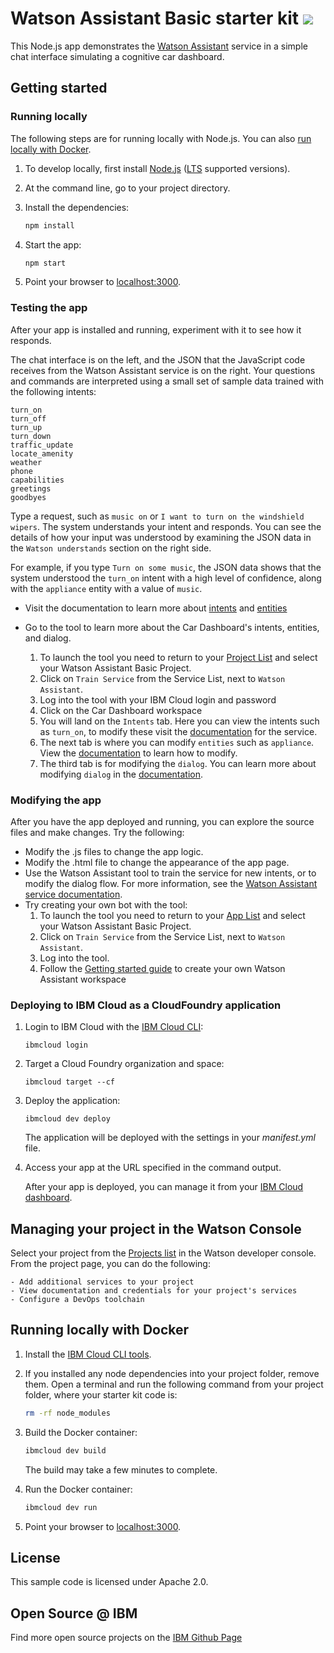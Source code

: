 # Watson Assistant Basic starter kit [![](https://img.shields.io/badge/bluemix-powered-blue.svg)](https://bluemix.net)


This Node.js app demonstrates the [Watson Assistant](https://www.ibm.com/watson/services/conversation/) service in a simple chat interface simulating a cognitive car dashboard.

## Getting started

### Running locally

The following steps are for running locally with Node.js. You can also [run locally with Docker](#running-locally-with-docker).

1. To develop locally, first install [Node.js](https://nodejs.org) ([LTS](https://github.com/nodejs/Release) supported versions).

1. At the command line, go to your project directory.

1. Install the dependencies:

    ```sh
    npm install
    ```

1. Start the app:

    ```sh
    npm start
    ```

1. Point your browser to [localhost:3000](http://localhost:3000).

### Testing the app

After your app is installed and running, experiment with it to see how it responds.

The chat interface is on the left, and the JSON that the JavaScript code receives from the Watson Assistant service is on the right. Your questions and commands are interpreted using a small set of sample data trained with the following intents:

    turn_on
    turn_off
    turn_up
    turn_down
    traffic_update
    locate_amenity
    weather
    phone
    capabilities
    greetings
    goodbyes

Type a request, such as `music on` or `I want to turn on the windshield wipers`. The system understands your intent and responds. You can see the details of how your input was understood by examining the JSON data in the `Watson understands` section on the right side.

For example, if you type `Turn on some music`, the JSON data shows that the system understood the `turn_on` intent with a high level of confidence, along with the `appliance` entity with a value of `music`.

* Visit the documentation to learn more about [intents](https://console.bluemix.net/docs/services/conversation/intents.html#defining-intents) and [entities](https://console.bluemix.net/docs/services/conversation/entities.html#defining-entities)

* Go to the tool to learn more about the Car Dashboard's intents, entities, and dialog.
  1. To launch the tool you need to return to your [Project List](https://console.bluemix.net/developer/watson/projects) and select your Watson Assistant Basic Project.
  2. Click on `Train Service` from the Service List, next to `Watson Assistant`.
  3. Log into the tool with your IBM Cloud login and password
  4. Click on the Car Dashboard workspace
  5. You will land on the `Intents` tab. Here you can view the intents such as `turn_on`, to modify these visit the [documentation](https://console.bluemix.net/docs/services/conversation/intents.html#editing-intents) for the service.
  6. The next tab is where you can modify `entities` such as `appliance`. View the [documentation](https://console.bluemix.net/docs/services/conversation/entities.html#editing-entities) to learn how to modify.
  7. The third tab is for modifying the `dialog`. You can learn more about modifying `dialog` in the [documentation](https://console.bluemix.net/docs/services/conversation/dialog-build.html#dialog-build).

### Modifying the app

After you have the app deployed and running, you can explore the source files and make changes. Try the following:

* Modify the .js files to change the app logic.
* Modify the .html file to change the appearance of the app page.
* Use the Watson Assistant tool to train the service for new intents, or to modify the dialog flow. For more information, see the [Watson Assistant service documentation](https://console.bluemix.net/docs/services/conversation/intents.html#defining-intents).
* Try creating your own bot with the tool:
  1. To launch the tool you need to return to your [App List](https://console.bluemix.net/developer/watson/apps) and select your Watson Assistant Basic Project.
  2. Click on `Train Service` from the Service List, next to `Watson Assistant`.
  3. Log into the tool.
  4. Follow the [Getting started guide](https://console.bluemix.net/docs/services/conversation/getting-started.html#create-workspace) to create your own Watson Assistant workspace

### Deploying to IBM Cloud as a CloudFoundry application

1. Login to IBM Cloud with the [IBM Cloud CLI](https://console.bluemix.net/docs/cli/index.html#overview):

    ```
    ibmcloud login
    ```

1. Target a Cloud Foundry organization and space:

    ```
    ibmcloud target --cf
    ```

1. Deploy the application:

    ```
    ibmcloud dev deploy
    ```
    The application will be deployed with the settings in your *manifest.yml* file.

1. Access your app at the URL specified in the command output.

    After your app is deployed, you can manage it from your [IBM Cloud dashboard](https://console.bluemix.net/dashboard/apps).
    
## Managing your project in the Watson Console

Select your project from the [Projects list](https://console.bluemix.net/developer/watson/projects) in the Watson developer console. From the project page, you can do the following:

    - Add additional services to your project
    - View documentation and credentials for your project's services
    - Configure a DevOps toolchain

## Running locally with Docker

1. Install the [IBM Cloud CLI tools](https://console.bluemix.net/docs/cli/index.html#overview).

1. If you installed any node dependencies into your project folder, remove them. Open a terminal and run the following command from your project folder, where your starter kit code is:

    ```sh
    rm -rf node_modules
    ```
    
1. Build the Docker container:

    ```sh
    ibmcloud dev build
    ```
    
    The build may take a few minutes to complete.
    
1. Run the Docker container:

    ```sh
    ibmcloud dev run
    ```
    
1. Point your browser to [localhost:3000](http://localhost:3000).

## License

  This sample code is licensed under Apache 2.0.

## Open Source @ IBM

  Find more open source projects on the [IBM Github Page](http://ibm.github.io/)
